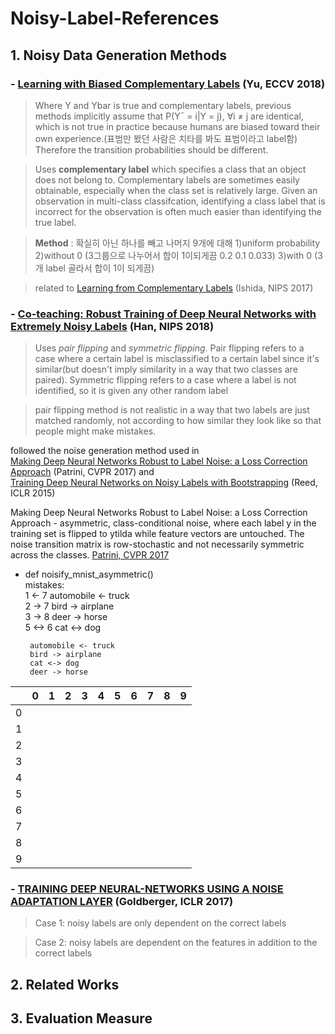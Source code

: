 # Noisy-Label-References

## 1. Noisy Data Generation Methods

### - [Learning with Biased Complementary Labels](https://arxiv.org/pdf/1711.09535.pdf) (Yu, ECCV 2018)
 >Where Y and Ybar is true and complementary labels, previous methods implicitly assume that 
 P(Y¯ = i|Y = j), ∀i ≠ j are identical, which is not true in practice because humans are biased toward their own experience.(표범만 봤던 사람은 치타를 봐도 표범이라고 label함) Therefore the transition probabilities should be different.
 
>Uses **complementary label** which specifies a class that an object does not belong to. Complementary labels are sometimes easily obtainable, especially when the class set is relatively large. Given an observation in multi-class classifcation, identifying a class label that is incorrect for the observation is often much easier than identifying the true label.

>**Method** : 확실히 아닌 하나를 빼고 나머지 9개에 대해 1)uniform probability 2)without 0 (3그룹으로 나누어서 합이 1이되게끔 0.2 0.1 0.033)
3)with 0 (3개 label 골라서 합이 1이 되게끔)

>related to [Learning from Complementary Labels](https://arxiv.org/pdf/1705.07541.pdf) (Ishida, NIPS 2017)

### - [Co-teaching: Robust Training of Deep Neural Networks with Extremely Noisy Labels](https://arxiv.org/pdf/1804.06872.pdf) (Han, NIPS 2018)
 > Uses *pair flipping* and *symmetric flipping*. Pair flipping refers to a case where a certain label is misclassified to a certain label since it's similar(but doesn't imply similarity in a way that two classes are paired). Symmetric flipping refers to a case where a label is not identified, so it is given any other random label
 
 > pair flipping method is not realistic in a way that two labels are just matched randomly, not according to how similar they look like so that people might make mistakes.
 
 followed the noise generation method used in \
 [Making Deep Neural Networks Robust to Label Noise: a Loss Correction Approach](http://openaccess.thecvf.com/content_cvpr_2017/papers/Patrini_Making_Deep_Neural_CVPR_2017_paper.pdf) (Patrini, CVPR 2017)
 and\
 [Training Deep Neural Networks on Noisy Labels with Bootstrapping](https://arxiv.org/pdf/1412.6596.pdf) (Reed, ICLR 2015)
 
 Making Deep Neural Networks Robust to Label Noise: a Loss Correction Approach - asymmetric, class-conditional noise, where each label y in the training set is flipped to ytilda while feature vectors are untouched. The noise transition matrix is row-stochastic and not necessarily symmetric across the classes.
 [Patrini, CVPR 2017](https://github.com/giorgiop/loss-correction/blob/master/noise.py) 
 - def noisify_mnist_asymmetric()\
 mistakes:\
        1 <- 7    automobile <- truck\
        2 -> 7    bird -> airplane\
        3 -> 8    deer -> horse\
        5 <-> 6   cat <-> dog
        
        automobile <- truck
        bird -> airplane
        cat <-> dog
        deer -> horse
 
| |0 | 1 | 2 | 3 | 4 | 5 | 6 | 7 | 8 | 9 |
|---|---|:---|:---:|---:|---:|---:|---:|---:|---:|---:|
|0|  |   |   |   |   |   |   |   |   |   |
|1|  |   |   |   |   |   |   |   |   |   |
|2|  |   |   |   |   |   |   |   |   |   |
|3|  |   |   |   |   |   |   |   |   |   |
|4|  |   |   |   |   |   |   |   |   |   |
|5|  |   |   |   |   |   |   |   |   |   |
|6|  |   |   |   |   |   |   |   |   |   |
|7|  |   |   |   |   |   |   |   |   |   |
|8|  |   |   |   |   |   |   |   |   |   |
|9|  |   |   |   |   |   |   |   |   |   |

 
 
 
 
### - [TRAINING DEEP NEURAL-NETWORKS USING A NOISE ADAPTATION LAYER](https://openreview.net/pdf?id=H12GRgcxg) (Goldberger, ICLR 2017)
 > Case 1: noisy labels are only dependent on the correct labels
 
 > Case 2: noisy labels are dependent on the features in addition to the correct labels
 
 > 


## 2. Related Works



## 3. Evaluation Measure

